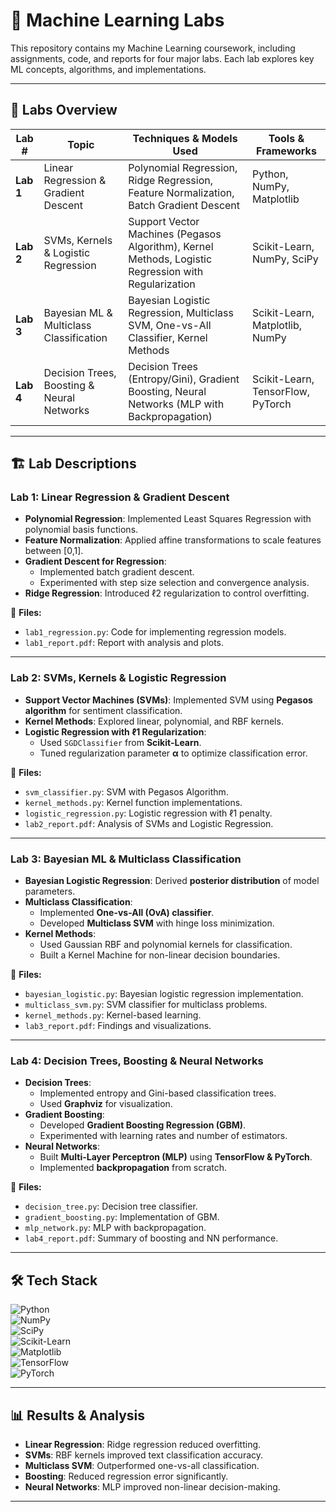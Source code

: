 # 🚀 Machine Learning Labs  
This repository contains my Machine Learning coursework, including assignments, code, and reports for four major labs. Each lab explores key ML concepts, algorithms, and implementations.

---

## 🔹 Labs Overview  

| **Lab #** | **Topic** | **Techniques & Models Used** | **Tools & Frameworks** |
|-----------|----------|-----------------------------|------------------------|
| **Lab 1** | Linear Regression & Gradient Descent | Polynomial Regression, Ridge Regression, Feature Normalization, Batch Gradient Descent | Python, NumPy, Matplotlib |
| **Lab 2** | SVMs, Kernels & Logistic Regression | Support Vector Machines (Pegasos Algorithm), Kernel Methods, Logistic Regression with Regularization | Scikit-Learn, NumPy, SciPy |
| **Lab 3** | Bayesian ML & Multiclass Classification | Bayesian Logistic Regression, Multiclass SVM, One-vs-All Classifier, Kernel Methods | Scikit-Learn, Matplotlib, NumPy |
| **Lab 4** | Decision Trees, Boosting & Neural Networks | Decision Trees (Entropy/Gini), Gradient Boosting, Neural Networks (MLP with Backpropagation) | Scikit-Learn, TensorFlow, PyTorch |

---

## 🏗️ Lab Descriptions  

### **Lab 1: Linear Regression & Gradient Descent**  
- **Polynomial Regression**: Implemented Least Squares Regression with polynomial basis functions.  
- **Feature Normalization**: Applied affine transformations to scale features between [0,1].  
- **Gradient Descent for Regression**:  
  - Implemented batch gradient descent.  
  - Experimented with step size selection and convergence analysis.  
- **Ridge Regression**: Introduced ℓ2 regularization to control overfitting.  

📂 **Files:**  
- `lab1_regression.py`: Code for implementing regression models.  
- `lab1_report.pdf`: Report with analysis and plots.  

---

### **Lab 2: SVMs, Kernels & Logistic Regression**  
- **Support Vector Machines (SVMs)**: Implemented SVM using **Pegasos algorithm** for sentiment classification.  
- **Kernel Methods**: Explored linear, polynomial, and RBF kernels.  
- **Logistic Regression with ℓ1 Regularization**:  
  - Used `SGDClassifier` from **Scikit-Learn**.  
  - Tuned regularization parameter **α** to optimize classification error.  

📂 **Files:**  
- `svm_classifier.py`: SVM with Pegasos Algorithm.  
- `kernel_methods.py`: Kernel function implementations.  
- `logistic_regression.py`: Logistic regression with ℓ1 penalty.  
- `lab2_report.pdf`: Analysis of SVMs and Logistic Regression.  

---

### **Lab 3: Bayesian ML & Multiclass Classification**  
- **Bayesian Logistic Regression**: Derived **posterior distribution** of model parameters.  
- **Multiclass Classification**:  
  - Implemented **One-vs-All (OvA) classifier**.  
  - Developed **Multiclass SVM** with hinge loss minimization.  
- **Kernel Methods**:  
  - Used Gaussian RBF and polynomial kernels for classification.  
  - Built a Kernel Machine for non-linear decision boundaries.  

📂 **Files:**  
- `bayesian_logistic.py`: Bayesian logistic regression implementation.  
- `multiclass_svm.py`: SVM classifier for multiclass problems.  
- `kernel_methods.py`: Kernel-based learning.  
- `lab3_report.pdf`: Findings and visualizations.  

---

### **Lab 4: Decision Trees, Boosting & Neural Networks**  
- **Decision Trees**:  
  - Implemented entropy and Gini-based classification trees.  
  - Used **Graphviz** for visualization.  
- **Gradient Boosting**:  
  - Developed **Gradient Boosting Regression (GBM)**.  
  - Experimented with learning rates and number of estimators.  
- **Neural Networks**:  
  - Built **Multi-Layer Perceptron (MLP)** using **TensorFlow & PyTorch**.  
  - Implemented **backpropagation** from scratch.  

📂 **Files:**  
- `decision_tree.py`: Decision tree classifier.  
- `gradient_boosting.py`: Implementation of GBM.  
- `mlp_network.py`: MLP with backpropagation.  
- `lab4_report.pdf`: Summary of boosting and NN performance.  

---

## 🛠 Tech Stack  

![Python](https://img.shields.io/badge/Python-3776AB?style=for-the-badge&logo=python&logoColor=white)  
![NumPy](https://img.shields.io/badge/NumPy-013243?style=for-the-badge&logo=numpy&logoColor=white)  
![SciPy](https://img.shields.io/badge/SciPy-8CAAE6?style=for-the-badge&logo=scipy&logoColor=white)  
![Scikit-Learn](https://img.shields.io/badge/Scikit--Learn-F7931E?style=for-the-badge&logo=scikitlearn&logoColor=white)  
![Matplotlib](https://img.shields.io/badge/Matplotlib-11557C?style=for-the-badge&logo=matplotlib&logoColor=white)  
![TensorFlow](https://img.shields.io/badge/TensorFlow-FF6F00?style=for-the-badge&logo=tensorflow&logoColor=white)  
![PyTorch](https://img.shields.io/badge/PyTorch-EE4C2C?style=for-the-badge&logo=pytorch&logoColor=white)  

---

## 📊 Results & Analysis  
- **Linear Regression**: Ridge regression reduced overfitting.  
- **SVMs**: RBF kernels improved text classification accuracy.  
- **Multiclass SVM**: Outperformed one-vs-all classification.  
- **Boosting**: Reduced regression error significantly.  
- **Neural Networks**: MLP improved non-linear decision-making.  

---

